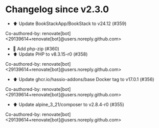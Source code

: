 # Changelog since v2.3.0
- ⬆️ Update BookStackApp/BookStack to v24.12 (#359)

Co-authored-by: renovate[bot] <29139614+renovate[bot]@users.noreply.github.com> 
- 🔨 Add php-zip (#360) 
- ⬆️ Update PHP to v8.3.15-r0 (#358)

Co-authored-by: renovate[bot] <29139614+renovate[bot]@users.noreply.github.com> 
- ⬆️ Update ghcr.io/hassio-addons/base Docker tag to v17.0.1 (#356)

Co-authored-by: renovate[bot] <29139614+renovate[bot]@users.noreply.github.com> 
- ⬆️ Update alpine_3_21/composer to v2.8.4-r0 (#355)

Co-authored-by: renovate[bot] <29139614+renovate[bot]@users.noreply.github.com> 
